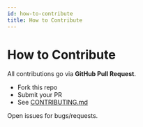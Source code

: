 ```yaml
---
id: how-to-contribute
title: How to Contribute
---
```


# How to Contribute

All contributions go via **GitHub Pull Request**.

- Fork this repo
- Submit your PR
- See [CONTRIBUTING.md](../CONTRIBUTING.md)

Open issues for bugs/requests.
